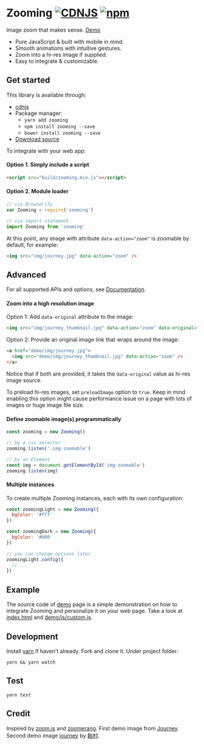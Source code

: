 # Zooming [![CDNJS](https://img.shields.io/cdnjs/v/zooming.svg?style=flat-square)](https://cdnjs.com/libraries/zooming) [![npm](https://img.shields.io/npm/v/zooming.svg?style=flat-square)](https://www.npmjs.com/package/zooming)

Image zoom that makes sense. [Demo](http://desmonding.me/zooming/)

- Pure JavaScript & built with mobile in mind.
- Smooth animations with intuitive gestures.
- Zoom into a hi-res image if supplied.
- Easy to integrate & customizable.

## Get started

This library is available through:

- [cdnjs](https://cdnjs.com/libraries/zooming)
- Package manager:
  - `yarn add zooming`
  - `npm install zooming --save`
  - `bower install zooming --save`
- [Download source](https://github.com/kingdido999/zooming/releases)

To integrate with your web app:

#### Option 1. Simply include a script

```html
<script src="build/zooming.min.js"></script>
```

#### Option 2. Module loader

```javascript
// via Browserify
var Zooming = require('zooming')

// via import statement
import Zooming from 'zooming'
```

At this point, any image with attribute `data-action="zoom"` is zoomable by default, for example:

```html
<img src="img/journey.jpg" data-action="zoom" />
```

## Advanced

For all supported APIs and options, see [Documentation](http://desmonding.me/zooming/docs/index.html).

#### Zoom into a high resolution image

Option 1: Add `data-original` attribute to the image:

```html
<img src="img/journey_thumbnail.jpg" data-action="zoom" data-original="img/journey.jpg" />
```

Option 2: Provide an original image link that wraps around the image:

```html
<a href="demo/img/journey.jpg">
  <img src="demo/img/journey_thumbnail.jpg" data-action="zoom" />
</a>
```

Notice that if both are provided, it takes the `data-original` value as hi-res image source.

To preload hi-res images, set `preloadImage` option to `true`. Keep in mind enabling this option might cause performance issue on a page with lots of images or huge image file size.

#### Define zoomable image(s) programmatically

```js
const zooming = new Zooming()

// by a css selector
zooming.listen('.img-zoomable')

// by an Element
const img = document.getElementById('img-zoomable')
zooming.listen(img)
```

#### Multiple instances

To create multiple Zooming instances, each with its own configuration:

```js
const zoomingLight = new Zooming({
  bgColor: '#fff'
})

const zoomingDark = new Zooming({
  bgColor: '#000'
})

// you can change options later
zoomingLight.config({
  // ...
})
```

## Example

The source code of [demo](http://desmonding.me/zooming/) page is a  simple demonstration on how to integrate Zooming and personalize it on your web page. Take a look at [index.html](https://github.com/kingdido999/zooming/blob/master/index.html) and [demo/js/custom.js](https://github.com/kingdido999/zooming/blob/master/demo/js/custom.js).

## Development

Install [yarn](https://yarnpkg.com/en/docs/install) if haven't already. Fork and clone it. Under project folder:

`yarn && yarn watch`

## Test

`yarn test`

## Credit

Inspired by [zoom.js](https://github.com/fat/zoom.js) and [zoomerang](https://github.com/yyx990803/zoomerang). First demo image from [Journey](http://thatgamecompany.com/games/journey/). Second demo image [journey](http://www.pixiv.net/member_illust.php?mode=medium&illust_id=36017129) by [飴村](http://www.pixiv.net/member.php?id=47488).
